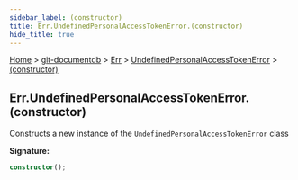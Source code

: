 ```yaml
---
sidebar_label: (constructor)
title: Err.UndefinedPersonalAccessTokenError.(constructor)
hide_title: true
---
```


[Home](./index.md) &gt; [git-documentdb](./git-documentdb.md) &gt; [Err](./git-documentdb.err.md) &gt; [UndefinedPersonalAccessTokenError](./git-documentdb.err.undefinedpersonalaccesstokenerror.md) &gt; [(constructor)](./git-documentdb.err.undefinedpersonalaccesstokenerror._constructor_.md)

## Err.UndefinedPersonalAccessTokenError.(constructor)

Constructs a new instance of the `UndefinedPersonalAccessTokenError` class

<b>Signature:</b>

```typescript
constructor();
```
